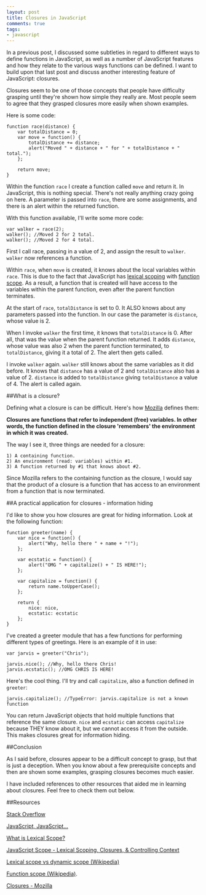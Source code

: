 ```yaml
---
layout: post
title: Closures in JavaScript 
comments: true
tags:
- javascript
---
```


In a previous post, I discussed some subtleties in regard to different ways to define functions in JavaScript, as well as a number of JavaScript features and how they relate to the various ways functions can be defined. I want to build upon that last post and discuss another interesting feature of JavaScript: closures. 

Closures seem to be one of those concepts that people have difficulty grasping until they're shown how simple they really are. Most people seem to agree that they grasped closures more easily when shown examples.

Here is some code:

	function race(distance) {
		var totalDistance = 0;
		var move = function() { 
			totalDistance += distance; 
			alert("Moved " + distance + " for " + totalDistance + " total.");
		};

		return move;
	}

Within the function `race` I create a function called `move` and return it. In JavaScript, this is nothing special. There's not really anything crazy going on here. A parameter is passed into `race`, there are some assignments, and there is an alert within the returned function.

With this function available, I'll write some more code:

	var walker = race(2);
	walker(); //Moved 2 for 2 total.
	walker(); //Moved 2 for 4 total.

First I call race, passing in a value of 2, and assign the result to `walker`. `walker` now references a function.

Within `race`, when `move` is created, it knows about the local variables within `race`. This is due to the fact that JavaScript has [lexical scoping](https://en.wikipedia.org/wiki/Scope_%28computer_science%29#Lexical_scope_vs._dynamic_scope) with [function scope](https://en.wikipedia.org/wiki/Scope_%28computer_science%29#Function_scope). As a result, a function that is created will have access to the variables within the parent function, even after the parent function terminates.

At the start of `race`, `totalDistance` is set to 0. It ALSO knows about any parameters passed into the function. In our case the parameter is `distance`, whose value is 2.

When I invoke `walker` the first time, it knows that `totalDistance` is 0. After all, that was the value when the parent function returned. It adds `distance`, whose value was also 2 when the parent function terminated, to `totalDistance`, giving it a total of 2. The alert then gets called.

I invoke `walker` again. `walker` still knows about the same variables as it did before. It knows that `distance` has a value of 2 and `totalDistance` also has a value of 2. `distance` is added to `totalDistance` giving `totalDistance` a value of 4. The alert is called again.

##What is a closure?

Defining what a closure is can be difficult. Here's how [Mozilla](https://developer.mozilla.org/en-US/docs/Web/JavaScript/Closures) defines them:

**Closures are functions that refer to independent (free) variables. In other words, the function defined in the closure 'remembers' the environment in which it was created.**

The way I see it, three things are needed for a closure:

	1) A containing function.
	2) An environment (read: variables) within #1.
	3) A function returned by #1 that knows about #2.

Since Mozilla refers to the containing function as the closure, I would say that the product of a closure is a function that has access to an environment from a function that is now terminated.

##A practical application for closures - information hiding

I'd like to show you how closures are great for hiding information. Look at the following function:

	function greeter(name) {
		var nice = function() {
			alert("Why, hello there " + name + "!");
		};

		var ecstatic = function() {
			alert("OMG " + capitalize() + " IS HERE!");
		};

		var capitalize = function() {
			return name.toUpperCase();	
		};

		return {
			nice: nice,
			ecstatic: ecstatic
		};
	}

I've created a greeter module that has a few functions for performing different types of greetings. Here is an example of it in use:

	var jarvis = greeter("Chris");

	jarvis.nice(); //Why, hello there Chris!
	jarvis.ecstatic(); //OMG CHRIS IS HERE!

Here's the cool thing. I'll try and call `capitalize`, also a function defined in `greeter`:

	jarvis.capitalize(); //TypeError: jarvis.capitalize is not a known function

You can return JavaScript objects that hold multiple functions that reference the same closure. `nice` and `ecstatic` can access `capitalize` because THEY know about it, but we cannot access it from the outside. This makes closures great for information hiding. 

##Conclusion

As I said before, closures appear to be a difficult concept to grasp, but that is just a deception. When you know about a few prerequisite concepts and then are shown some examples, grasping closures becomes much easier.

I have included references to other resources that aided me in learning about closures. Feel free to check them out below.

##Resources

[Stack Overflow](http://stackoverflow.com/questions/111102/how-do-javascript-closures-work)

[JavaScript, JavaScript...](https://javascriptweblog.wordpress.com/2010/10/25/understanding-javascript-closures/)

[What is Lexical Scope?](http://stackoverflow.com/questions/1047454/what-is-lexical-scope)

[JavaScript Scope - Lexical Scoping, Closures, & Controlling Context](http://spin.atomicobject.com/2014/10/20/javascript-scope-closures/)

[Lexical scope vs dynamic scope (Wikipedia)](https://en.wikipedia.org/wiki/Scope_%28computer_science%29#Lexical_scope_vs._dynamic_scope)

[Function scope (Wikipedia)](https://en.wikipedia.org/wiki/Scope_%28computer_science%29#Function_scope).

[Closures - Mozilla](https://developer.mozilla.org/en-US/docs/Web/JavaScript/Closures)
